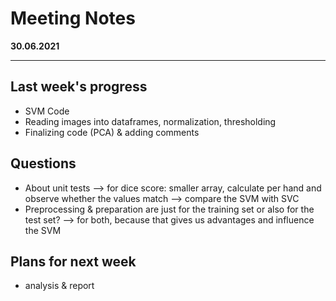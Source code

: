 # Meeting Notes
**30.06.2021**

---

## Last week's progress
- SVM Code
- Reading images into dataframes, normalization, thresholding
- Finalizing code (PCA) & adding comments

## Questions
- About unit tests
  --> for dice score: smaller array, calculate per hand and observe whether the values match
  --> compare the SVM with SVC
- Preprocessing & preparation are just for the training set or also for the test set?
  --> for both, because that gives us advantages and influence the SVM

## Plans for next week
- analysis & report
